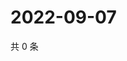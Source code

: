 # 2022-09-07

共 0 条

<!-- BEGIN WEIBO -->
<!-- 最后更新时间 Wed Sep 07 2022 01:23:34 GMT+0800 (China Standard Time) -->

<!-- END WEIBO -->
